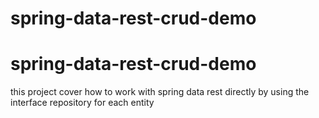 # spring-data-rest-crud-demo
# spring-data-rest-crud-demo


this project cover how to work with spring data rest directly by using the interface repository for each entity

